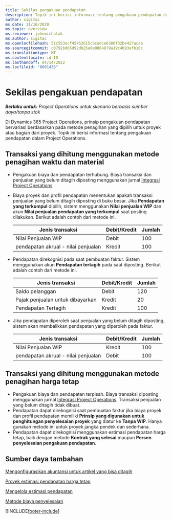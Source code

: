 ```yaml
---
title: Sekilas pengakuan pendapatan
description: Topik ini berisi informasi tentang pengakuan pendapatan dalam Project Operations.
author: sigitac
ms.date: 11/16/2020
ms.topic: overview
ms.reviewer: johnmichalak
ms.author: sigitac
ms.openlocfilehash: 51c553ecf45452615cbcadce6386f32be427acaa
ms.sourcegitcommit: c0792bd65d92db25e0e8864879a19c4b93efb10c
ms.translationtype: MT
ms.contentlocale: id-ID
ms.lasthandoff: 04/14/2022
ms.locfileid: "8601436"
---
```

# <a name="revenue-recognition-overview"></a>Sekilas pengakuan pendapatan

_**Berlaku untuk:** Project Operations untuk skenario berbasis sumber daya/tanpa stok_

Di Dynamics 365 Project Operations, prinsip pengakuan pendapatan bervariasi berdasarkan pada metode penagihan yang dipilih untuk proyek atau bagian dari proyek. Topik ini berisi informasi tentang pengakuan pendapatan dalam Project Operations.

## <a name="transactions-accounted-using-time-and-material-billing-method"></a>Transaksi yang dihitung menggunakan metode penagihan waktu dan material

- Pengakuan biaya dan pendapatan terhubung. Biaya transaksi dan penjualan yang belum ditagih diposting menggunakan jurnal [Integrasi Project Operations](../project-accounting/project-operations-integration-journal.md).
- Biaya proyek dan profil pendapatan menentukan apakah transaksi penjualan yang belum ditagih diposting di buku besar. Jika **Pendapatan yang terkumpul** dipilih, sistem menggunakan **Nilai penjualan WIP** dan akun **Nilai penjualan pendapatan yang terkumpul** saat posting dilakukan. Berikut adalah contoh dari metode ini.  

  | Jenis transaksi | Debit/Kredit | Jumlah |
  | --- | --- | --- |
  | Nilai Penjualan WIP | Debit | 100 |
  | pendapatan akrual - nilai penjualan | Kredit | 100 |

- Pendapatan direkognisi pada saat pembuatan faktur. Sistem menggunakan akun **Pendapatan tertagih** pada saat diposting. Berikut adalah contoh dari metode ini.  

  | Jenis transaksi | Debit/Kredit | Jumlah |
  | --- | --- | --- |
  | Saldo pelanggan | Debit | 120 |
  | Pajak penjualan untuk dibayarkan | Kredit | 20 |
  | Pendapatan Tertagih | Kredit | 100 |

- Jika pendapatan diperoleh saat penjualan yang belum ditagih diposting, sistem akan membalikkan pendapatan yang diperoleh pada faktur.

  | Jenis transaksi | Debit/Kredit | Jumlah |
  | --- | --- | --- |
  | Nilai Penjualan WIP | Kredit | 100 |
  | pendapatan akrual - nilai penjualan | Debit | 100 |

## <a name="transactions-accounted-using-the-fixed-price-billing-method"></a>Transaksi yang dihitung menggunakan metode penagihan harga tetap

- Pengakuan biaya dan pendapatan terpisah. Biaya transaksi diposting menggunakan jurnal [Integrasi Project Operations](../project-accounting/project-operations-integration-journal.md). Transaksi penjualan yang belum ditagih tidak dibuat.
- Pendapatan dapat direkognisi saat pembuatan faktur jika biaya proyek dan profil pendapatan memiliki **Prinsip yang digunakan untuk penghitungan penyelesaian proyek** yang diatur ke **Tanpa WIP**. Hanya gunakan metode ini untuk proyek jangka pendek dan sederhana.
- Pendapatan dapat direkognisi menggunakan estimasi pendapatan harga tetap, baik dengan metode **Kontrak yang selesai** maupun **Persen penyelesaian pengakuan pendapatan**.

## <a name="additional-resources"></a>Sumber daya tambahan
[Mengonfigurasikan akuntansi untuk artikel yang bisa ditagih](../project-accounting/configure-accounting-billable-projects.md)

[Proyek estimasi pendapatan harga tetap](rev-rec-percentage-completion-method.md)

[Mengelola estimasi pendapatan](rev-rec-completed-contract-method.md)

[Metode biaya penyelesaian](cost-complete-methods.md)


[!INCLUDE[footer-include](../includes/footer-banner.md)]